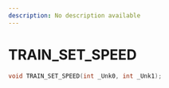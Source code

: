 ```yaml
---
description: No description available 
---
```


# TRAIN_SET_SPEED

```cpp
void TRAIN_SET_SPEED(int _Unk0, int _Unk1);
```